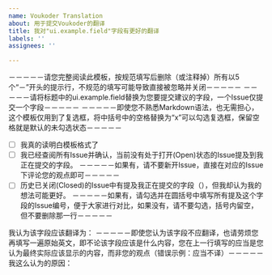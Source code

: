 ```yaml
---
name: Voukoder Translation
about: 用于提交Voukoder的翻译
title: 我对"ui.example.field"字段有更好的翻译
labels: ''
assignees: ''

---
```


－－－－－请您完整阅读此模板，按规范填写后删除（或注释掉）所有以5个“－”开头的提示行，不规范的填写可能导致直接被忽略并关闭－－－－－
－－－－－请将标题中的ui.example.field替换为您要提交建议的字段，一个Issue仅提交一个字段－－－－－
－－－－－即使您不熟悉Markdown语法，也无需担心，这个模板仅用到了复选框，将中括号中的空格替换为“x”可以勾选复选框，保留空格就是默认的未勾选状态－－－－－
- [ ] 我真的读明白模板格式了
- [ ] 我已经查阅所有Issue并确认，当前没有处于打开(Open)状态的Issue提及到我正在提交的字段。
－－－－－如果有，请不要新开Issue，直接在对应的Issue下评论您的观点即可－－－－－
- [ ] 历史已关闭(Closed)的Issue中有提及我正在提交的字段（），但我却认为我的想法可能更好。
－－－－－如果有，请勾选并在圆括号中填写所有提及这个字段的Issue编号，便于大家进行对比，如果没有，请不要勾选，括号内留空，但不要删除那一行－－－－－

我认为该字段应该翻译为：
－－－－－即使您认为该字段不应翻译，也请劳烦您再填写一遍原始英文，即不论该字段应该是什么内容，您在上一行填写的应当是您认为最终实际应该显示的内容，而非您的观点（错误示例：应当不译）－－－－－
我这么认为的原因：
